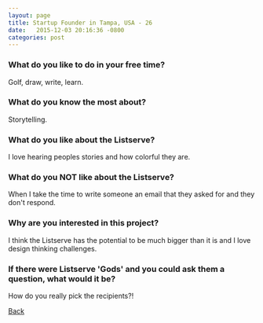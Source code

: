 ```yaml
---
layout: page
title: Startup Founder in Tampa, USA - 26
date:   2015-12-03 20:16:36 -0800
categories: post
---
```


### What do you like to do in your free time?
<p>Golf, draw, write, learn. </p>

### What do you know the most about?
<p>Storytelling. </p>

### What do you like about the Listserve?
<p>I love hearing peoples stories and how colorful they are. </p>

### What do you NOT like about the Listserve?
<p>When I take the time to write someone an email that they asked for and they don't respond. </p>

### Why are you interested in this project?
<p>I think the Listserve has the potential to be much bigger than it is and I love design thinking challenges. </p>

### If there were Listserve 'Gods' and you could ask them a question, what would it be?
<p>How do you really pick the recipients?! </p>

[Back][1]

[1]: /responders/all